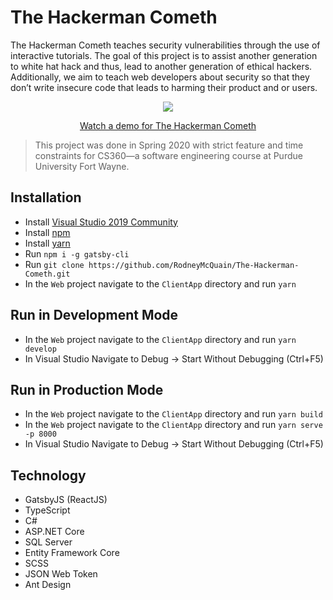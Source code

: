 # The Hackerman Cometh
The Hackerman Cometh teaches security vulnerabilities through the use of interactive tutorials.  The goal of this project is to assist another generation to white hat hack and thus, lead to another generation of ethical hackers. Additionally, we aim to teach web developers about security so that they don’t write insecure code that leads to harming their product and or users.

<p align="center">
  <a href="https://www.youtube.com/watch?v=2Hpuk1l396k">
    <img src="https://img.youtube.com/vi/2Hpuk1l396k/0.jpg" />
    <p align="center">Watch a demo for The Hackerman Cometh</p>
  </a>
</p>
 
 > This project was done in Spring 2020 with strict feature and time constraints for CS360—a software engineering course at Purdue University Fort Wayne.
 
## Installation
* Install [Visual Studio 2019 Community](https://visualstudio.microsoft.com/vs/)
* Install [npm](https://www.npmjs.com/get-npm)
* Install [yarn](https://classic.yarnpkg.com/en/docs/install/#windows-stable)
* Run `npm i -g gatsby-cli`
* Run `git clone https://github.com/RodneyMcQuain/The-Hackerman-Cometh.git`
* In the `Web` project navigate to the `ClientApp` directory and run `yarn`

## Run in Development Mode
* In the `Web` project navigate to the `ClientApp` directory and run `yarn develop`
* In Visual Studio Navigate to Debug -> Start Without Debugging (Ctrl+F5)

## Run in Production Mode
* In the `Web` project navigate to the `ClientApp` directory and run `yarn build`
* In the `Web` project navigate to the `ClientApp` directory and run `yarn serve -p 8000`
* In Visual Studio Navigate to Debug -> Start Without Debugging (Ctrl+F5)

## Technology
* GatsbyJS (ReactJS)
* TypeScript
* C#
* ASP.NET Core
* SQL Server
* Entity Framework Core
* SCSS
* JSON Web Token
* Ant Design
